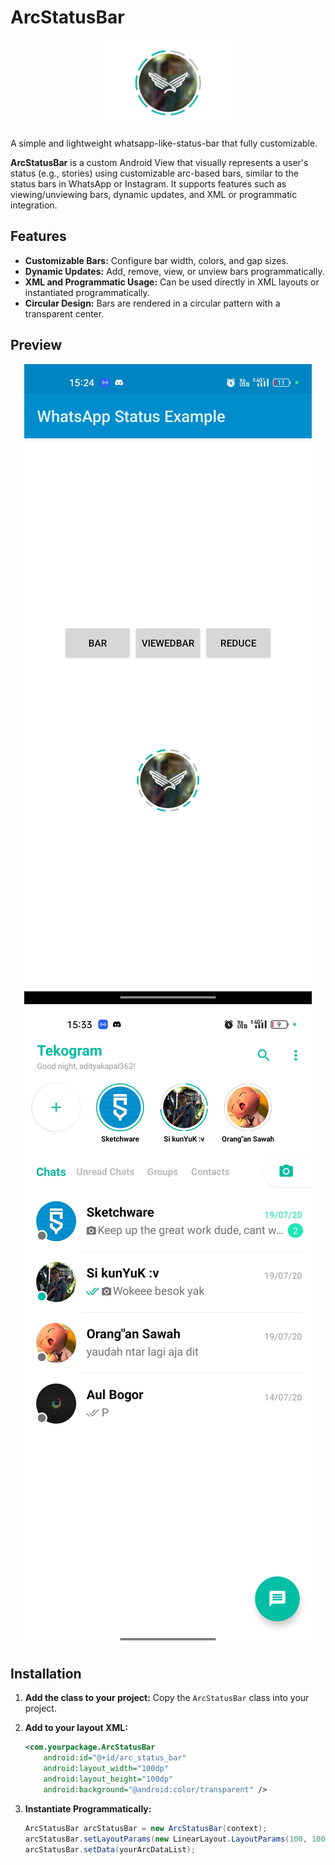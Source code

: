 # ArcStatusBar
<p align="center">
<img src="./screenshots/ss1.jpg" alt="Screenshot" height="140"/>
</p>
<p>A simple and lightweight whatsapp-like-status-bar that fully customizable.</p>
<p><b>ArcStatusBar</b> is a custom Android View that visually represents a user's status (e.g., stories) using customizable arc-based bars, similar to the status bars in WhatsApp or Instagram. It supports features such as viewing/unviewing bars, dynamic updates, and XML or programmatic integration.</p>

## Features
- **Customizable Bars:** Configure bar width, colors, and gap sizes.
- **Dynamic Updates:** Add, remove, view, or unview bars programmatically.
- **XML and Programmatic Usage:** Can be used directly in XML layouts or instantiated programmatically.
- **Circular Design:** Bars are rendered in a circular pattern with a transparent center.

## Preview
<p align="center">
<img src="./screenshots/ss2.jpg" alt="Screenshot"/>
<img src="./screenshots/ss3.jpg" alt="Screenshot"/>
</p>

## Installation
1. **Add the class to your project:**
   Copy the `ArcStatusBar` class into your project.

2. **Add to your layout XML:**
   ```xml
   <com.yourpackage.ArcStatusBar
       android:id="@+id/arc_status_bar"
       android:layout_width="100dp"
       android:layout_height="100dp"
       android:background="@android:color/transparent" />
   ```

3. **Instantiate Programmatically:**
   ```java
   ArcStatusBar arcStatusBar = new ArcStatusBar(context);
   arcStatusBar.setLayoutParams(new LinearLayout.LayoutParams(100, 100));
   arcStatusBar.setData(yourArcDataList);
   ```
